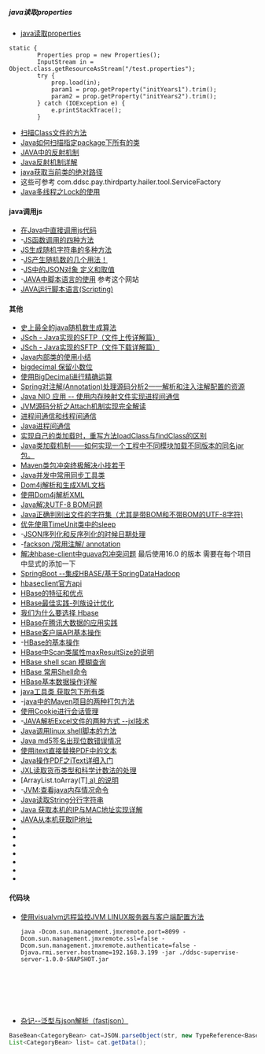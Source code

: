 
##### java读取properties
- [java读取properties](http://zheng0324jian.iteye.com/blog/1176932)
```
static {   
        Properties prop = new Properties();   
        InputStream in = Object.class.getResourceAsStream("/test.properties");   
        try {   
            prop.load(in);   
            param1 = prop.getProperty("initYears1").trim();   
            param2 = prop.getProperty("initYears2").trim();   
        } catch (IOException e) {   
            e.printStackTrace();   
        }   

```
- [扫描Class文件的方法](http://m310851010.iteye.com/blog/2034279)
- [Java如何扫描指定package下所有的类](http://blog.csdn.net/neosmith/article/details/43955963)
- [JAVA中的反射机制](http://blog.csdn.net/liujiahan629629/article/details/18013523)
- [Java反射机制详解](http://www.cnblogs.com/lzq198754/p/5780331.html)
- [java获取当前类的绝对路径](http://blog.csdn.net/dagouaofei/article/details/5588008)
- 这些可参考 com.ddsc.pay.thirdparty.hailer.tool.ServiceFactory
- [Java多线程之Lock的使用](http://blog.csdn.net/huang_xw/article/details/7090177)




#### java调用js

- [在Java中直接调用js代码](http://blog.csdn.net/xzyxuanyuan/article/details/8062887)
- -[JS函数调用的四种方法](http://www.cnblogs.com/leejersey/p/3663278.html)
- [JS生成随机字符串的多种方法](http://www.jb51.net/article/50910.htm)
- -[JS产生随机数的几个用法！](http://www.cnblogs.com/banbu/archive/2012/07/25/2607880.html)
- -[JS中的JSON对象 定义和取值](http://www.cnblogs.com/yangdm/p/5081080.html)
- -[JAVA中脚本语言的使用](http://blog.csdn.net/jasonware/article/details/51954727) 参考这个网站
- [JAVA运行脚本语言(Scripting)](http://blog.csdn.net/atco/article/details/51144835)






#### 其他

- [ 史上最全的java随机数生成算法](http://blog.csdn.net/yaerfeng/article/details/18362623)
- [JSch - Java实现的SFTP（文件上传详解篇）](http://www.cnblogs.com/longyg/archive/2012/06/25/2556576.html)
- [JSch - Java实现的SFTP（文件下载详解篇）](http://www.cnblogs.com/longyg/archive/2012/06/25/2561332.html)
- [Java内部类的使用小结](http://android.blog.51cto.com/268543/384844/)
- [bigdecimal 保留小数位](http://www.cnblogs.com/liqforstudy/p/5652517.html)
- [使用BigDecimal进行精确运算](http://www.cnblogs.com/chenssy/archive/2012/09/09/2677279.html)
- [Spring对注解(Annotation)处理源码分析2——解析和注入注解配置的资源](http://blog.csdn.net/chjttony/article/details/6301591)
- [Java NIO 应用 -- 使用内存映射文件实现进程间通信](https://unmi.cc/java-nio-memory-mapping-communicate/)
- [JVM源码分析之Attach机制实现完全解读](http://blog.csdn.net/huaweitman/article/details/50601602)
- [进程间通信和线程间通信](http://blog.csdn.net/stand1210/article/details/52485311)
- [Java进程间通信](http://www.cnblogs.com/flyingwind/archive/2012/10/24/2737204.html)
- [实现自己的类加载时，重写方法loadClass与findClass的区别](http://blog.csdn.net/fenglibing/article/details/17471659)
- [Java类加载机制——如何实现一个工程中不同模块加载不同版本的同名jar包。](http://blog.csdn.net/tiantiandjava/article/details/43733875)
- [Maven类包冲突终极解决小技若干](http://stamen.iteye.com/blog/2030552)
- [Java并发中常用同步工具类](https://my.oschina.net/itblog/blog/775918)
- [ Dom4j解析和生成XML文档](http://blog.csdn.net/chenghui0317/article/details/11486271)
- [使用Dom4j解析XML](http://blog.csdn.net/redarmy_chen/article/details/12969219)
- [Java解决UTF-8 BOM问题](http://blog.csdn.net/dream_it_life/article/details/6045140)
- [Java正确判别出文件的字符集（尤其是带BOM和不带BOM的UTF-8字符)](http://blog.csdn.net/oicqxiesidilieric/article/details/8464630)
- [优先使用TimeUnit类中的sleep](http://www.importnew.com/7219.html)
- -[JSON序列化和反序列化的时候日期处理](http://blog.csdn.net/u011113654/article/details/50470893)
- -[fackson /常用注解/ annotation](http://blog.csdn.net/u010457406/article/details/50921632)
- [解决hbase-client中guava包冲突问题](http://blog.csdn.net/ludonqin/article/details/52387769) 最后使用16.0 的版本 需要在每个项目中显式的添加一下
- [SpringBoot --集成HBASE/基于SpringDataHadoop](http://blog.csdn.net/cwenao/article/details/57980188)
- [hbaseclient官方api](http://hbase.apache.org/apidocs/org/apache/hadoop/hbase/client/Scan.html)
- [HBase的特征和优点](http://www.thebigdata.cn/HBase/13396.html)
- [HBase最佳实践-列族设计优化](http://www.thebigdata.cn/HBase/30518.html)
- [我们为什么要选择 Hbase](http://www.thebigdata.cn/HBase/30332.html)
- [HBase在腾讯大数据的应用实践](http://developer.51cto.com/art/201506/479413.htm)
- [HBase客户端API基本操作](http://www.thebigdata.cn/HBase/14513.html)
- -[HBase的基本操作](http://www.cnblogs.com/MOBIN/p/4647556.html)
- [HBase中Scan类属性maxResultSize的说明](https://my.oschina.net/psuyun/blog/375637)
- [HBase shell scan 模糊查询](http://www.th7.cn/db/nosql/201511/144465.shtml)
- [HBase 常用Shell命令](http://www.cnblogs.com/nexiyi/p/hbase_shell.html)
- [HBase基本数据操作详解](http://blog.csdn.net/wulantian/article/details/41011297)
- [java工具类 获取包下所有类](http://blog.csdn.net/jdzms23/article/details/17550119)
- -[java中的Maven项目的两种打包方法](http://blog.csdn.net/u010910436/article/details/48290323)
- [使用Cookie进行会话管理](http://blog.csdn.net/yerenyuan_pku/article/details/51945105)
- -[JAVA解析Excel文件的两种方式 --jxl技术](http://max1487.iteye.com/blog/2298291)
- [Java调用linux shell脚本的方法](http://www.jb51.net/article/61529.htm)
- [Java md5签名出现位数错误情况](http://blog.csdn.net/JJ_One/article/details/59483366)
- [使用itext直接替换PDF中的文本](http://blog.csdn.net/sishenkankan/article/details/53107195)
- [Java操作PDF之iText详细入门](http://blog.csdn.net/zmx729618/article/details/52150070)
- [JXL读取货币类型和科学计数法的处理](http://www.xuebuyuan.com/791820.html)
- [ArrayList.toArray(T[\] a) 的说明](http://blog.csdn.net/zhangyunfei_happy/article/details/51153754)
- -[JVM:查看java内存情况命令](http://www.cnblogs.com/zzck/p/5707168.html)
- [Java读取String分行字符串](http://blog.csdn.net/fjssharpsword/article/details/68066502)
- ​[Java 获取本机的IP与MAC地址实现详解](http://www.jb51.net/article/93343.htm)
- [JAVA从本机获取IP地址](https://www.cnblogs.com/xiaoBlog2016/p/7076230.html)
- []()
- []()
- []()
- []()
- []()
- []()
- []()

#### 代码块

- [使用visualvm远程监控JVM LINUX服务器与客户端配置方法](http://blog.csdn.net/xianzhi/article/details/22298525)

  ````shell
  java -Dcom.sun.management.jmxremote.port=8099 -Dcom.sun.management.jmxremote.ssl=false -Dcom.sun.management.jmxremote.authenticate=false -Djava.rmi.server.hostname=192.168.3.199 -jar ./ddsc-supervise-server-1.0.0-SNAPSHOT.jar
  ````

  ​

  ​

  ​

- [杂记--泛型与json解析（fastjson）](http://blog.csdn.net/u013583905/article/details/49281639)


````java
BaseBean<CategoryBean> cat=JSON.parseObject(str, new TypeReference<BaseBean<CategoryBean>>(){});	
List<CategoryBean> list= cat.getData();
````


